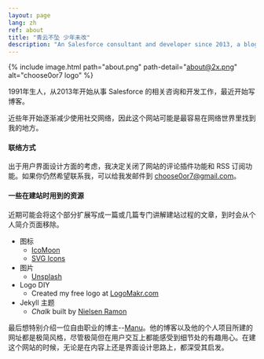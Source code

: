 ```yaml
---
layout: page
lang: zh
ref: about
title: "青云不坠 少年未改"
description: "An Salesforce consultant and developer since 2013, a blogger since recently, alive since 1991."
---
```

<!-- <img src="{% asset 'about.png' @path %}" alt="choose0or7 logo" /> -->
{% include image.html path="about.png" path-detail="about@2x.png" alt="choose0or7 logo" %}

1991年生人，从2013年开始从事 Salesforce 的相关咨询和开发工作，最近开始写博客。

近些年开始逐渐减少使用社交网络，因此这个网站可能是最容易在网络世界里找到我的地方。

#### 联络方式

出于用户界面设计方面的考虑，我决定关闭了网站的评论插件功能和 RSS 订阅功能。如果你仍然希望联系我，可以给我发邮件到
[choose0or7@gmail.com](mailto:choose0or7@gmail.com)。

#### 一些在建站时用到的资源

近期可能会将这个部分扩展写成一篇或几篇专门讲解建站过程的文章，到时会从个人简介页面移除。

* 图标
    * [IcoMoon](https://icomoon.io/)
    * [SVG Icons](http://svgicons.sparkk.fr/)
* 图片
    * [Unsplash](https://unsplash.com/)
* Logo DIY
    * Created my free logo at [LogoMakr.com](https://logomakr.com/)
* Jekyll 主题
    * _Chalk_ built by [Nielsen Ramon](http://chalk.nielsenramon.com/about)

最后想特别介绍一位自由职业的博主--[Manu](https://manuelmoreale.com/)。他的博客以及他的个人项目所建的网址都是极简风格，尽管极简但在用户交互上都能感受到细节处的有趣用心。在建这个网站的时候，无论是在内容上还是界面设计思路上，都深受其启发。
